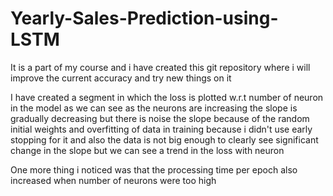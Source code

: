 # Yearly-Sales-Prediction-using-LSTM
It is a part of my course and i have created this git repository where i will improve the current accuracy and try new things on it


I have created a segment in which the loss is plotted w.r.t number of neuron in the model as we can see as the neurons are increasing the slope is gradually decreasing but there is noise the slope because of the random initial weights and overfitting of data in training because i didn't use early stopping for it and also the data is not big enough to clearly see significant change in the slope but we can see a trend in the loss with neuron

One more thing i noticed was that the processing time per epoch also increased when number of neurons were too high
